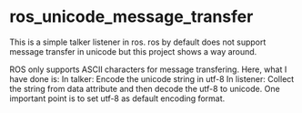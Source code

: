 # ros_unicode_message_transfer
This is a simple talker listener in ros.
ros by default does not support message transfer in unicode but this project shows a way around.

ROS only supports ASCII characters for message transfering. Here, what I have done is:
In talker: Encode the unicode string in utf-8
In listener: Collect the string from data attribute and then decode the utf-8 to unicode.
One important point is to set utf-8 as default encoding format.
